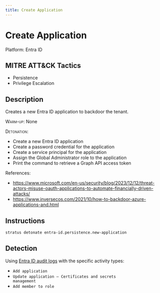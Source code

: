 ```yaml
---
title: Create Application
---
```


# Create Application




Platform: Entra ID

## MITRE ATT&CK Tactics


- Persistence
- Privilege Escalation

## Description


Creates a new Entra ID application to backdoor the tenant.

<span style="font-variant: small-caps;">Warm-up</span>: None

<span style="font-variant: small-caps;">Detonation</span>:

- Create a new Entra ID application
- Create a password credential for the application
- Create a service principal for the application
- Assign the Global Administrator role to the application
- Print the command to retrieve a Graph API access token

References:

- https://www.microsoft.com/en-us/security/blog/2023/12/12/threat-actors-misuse-oauth-applications-to-automate-financially-driven-attacks/
- https://www.inversecos.com/2021/10/how-to-backdoor-azure-applications-and.html

## Instructions

```bash title="Detonate with Stratus Red Team"
stratus detonate entra-id.persistence.new-application
```
## Detection


Using [Entra ID audit logs](https://learn.microsoft.com/en-us/entra/identity/monitoring-health/concept-audit-logs) with the specific activity types:

- <code>Add application</code>
- <code>Update application – Certificates and secrets management</code>
- <code>Add member to role</code>


